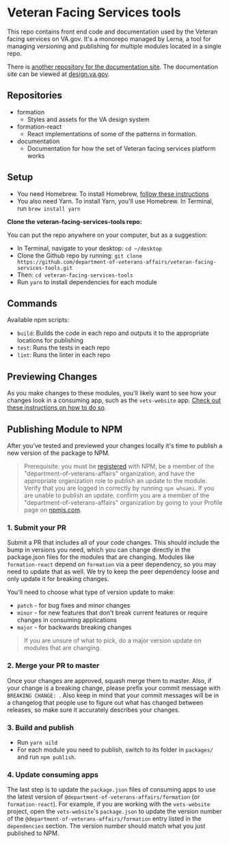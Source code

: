 # Veteran Facing Services tools

This repo contains front end code and documentation used by the Veteran facing services on VA.gov. It's a monorepo managed by Lerna, a tool for managing versioning and publishing for multiple modules located in a single repo.

There is [another repository for the documentation site](https://github.com/department-of-veterans-affairs/vets-design-system-documentation). The documentation site can be viewed at [design.va.gov](https://design.va.gov).



## Repositories

- formation
   - Styles and assets for the VA design system
- formation-react
   - React implementations of some of the patterns in formation.
- documentation
   - Documentation for how the set of Veteran facing services platform works

## Setup

- You need Homebrew. To install Homebrew, [follow these instructions](https://www.howtogeek.com/211541/homebrew-for-os-x-easily-installs-desktop-apps-and-terminal-utilities/)
- You also need Yarn. To install Yarn, you'll use Homebrew. In Terminal, run `brew install yarn`

**Clone the veteran-facing-services-tools repo:**

You can put the repo anywhere on your computer, but as a suggestion:
- In Terminal, navigate to your desktop: `cd ~/desktop`
- Clone the Github repo by running: `git clone https://github.com/department-of-veterans-affairs/veteran-facing-services-tools.git`
- Then: `cd veteran-facing-services-tools`
- Run `yarn` to install dependencies for each module

## Commands

Available npm scripts:

- `build`: Builds the code in each repo and outputs it to the appropriate locations for publishing
- `test`: Runs the tests in each repo
- `lint`: Runs the linter in each repo

## Previewing Changes

As you make changes to these modules, you'll likely want to see how your changes look in a consuming app, such as the `vets-website` app. [Check out these instructions on how to do so](./previewing-changes.md).

## Publishing Module to NPM

After you've tested and previewed your changes locally it's time to publish a new version of the package to NPM.

> Prerequisite: you must be [registered](https://docs.npmjs.com/getting-started/publishing-npm-packages) with NPM, be a member of the "department-of-veterans-affairs" organization, and have the appropriate organization role to publish an update to the module. Verify that you are logged in correctly by running `npm whoami`. If you are unable to publish an update, confirm you are a member of the "department-of-veterans-affairs" organization by going to your Profile page on [npmjs.com](https://www.npmjs.com).

### 1. Submit your PR

Submit a PR that includes all of your code changes. This should include the bump in versions you need, which you can change directly in the package.json files for the modules that are changing. Modules like `formation-react` depend on `formation` via a peer dependency, so you may need to update that as well. We try to keep the peer dependency loose and only update it for breaking changes.

You'll need to choose what type of version update to make:

- `patch` - for bug fixes and minor changes
- `minor` - for new features that don't break current features or require changes in consuming applications
- `major` - for backwards breaking changes

> If you are unsure of what to pick, do a major version update on modules that are changing.

### 2. Merge your PR to master

Once your changes are approved, squash merge them to master. Also, if your change is a breaking change, please prefix your commit message with `BREAKING CHANGE: `. Also keep in mind that your commit messages will be in a changelog that people use to figure out what has changed between releases, so make sure it accurately describes your changes.

### 3. Build and publish

* Run `yarn uild`
* For each module you need to publish, switch to its folder in `packages/` and run `npm publish`.

### 4. Update consuming apps

The last step is to update the `package.json` files of consuming apps to use the latest version of `@department-of-veterans-affairs/formation` (or `formation-react`). For example, if you are working with the `vets-website` project, open the `vets-website`'s `package.json` to update the version number of the `@department-of-veterans-affairs/formation` entry listed in the `dependencies` section. The version number should match what you just published to NPM.
